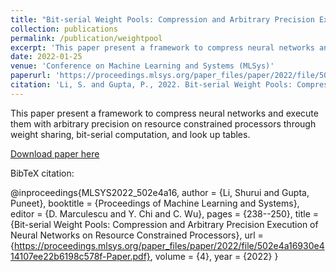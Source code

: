 ```yaml
---
title: "Bit-serial Weight Pools: Compression and Arbitrary Precision Execution of Neural Networks on Resource Constrained Processors"
collection: publications
permalink: /publication/weightpool
excerpt: 'This paper present a framework to compress neural networks and execute them with arbitrary precision on resource constrained processors through weight sharing, bit-serial computation, and look up tables. '
date: 2022-01-25
venue: 'Conference on Machine Learning and Systems (MLSys)'
paperurl: 'https://proceedings.mlsys.org/paper_files/paper/2022/file/502e4a16930e414107ee22b6198c578f-Paper.pdf'
citation: 'Li, S. and Gupta, P., 2022. Bit-serial Weight Pools: Compression and Arbitrary Precision Execution of Neural Networks on Resource Constrained Processors. Proceedings of Machine Learning and Systems, 4, pp.238-250.'
---
```

This paper present a framework to compress neural networks and execute them with arbitrary precision on resource constrained processors through weight sharing, bit-serial computation, and look up tables. 

[Download paper here](https://proceedings.mlsys.org/paper_files/paper/2022/file/502e4a16930e414107ee22b6198c578f-Paper.pdf)

BibTeX citation:  

@inproceedings{MLSYS2022_502e4a16,
 author = {Li, Shurui and Gupta, Puneet},
 booktitle = {Proceedings of Machine Learning and Systems},
 editor = {D. Marculescu and Y. Chi and C. Wu},
 pages = {238--250},
 title = {Bit-serial Weight Pools: Compression and Arbitrary Precision Execution of Neural Networks on Resource Constrained Processors},
 url = {https://proceedings.mlsys.org/paper_files/paper/2022/file/502e4a16930e414107ee22b6198c578f-Paper.pdf},
 volume = {4},
 year = {2022}
}